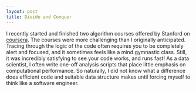 ```yaml
---
layout: post
title: Divide and Conquer
---
```


I recently started and finished two algorithm courses offered by Stanford on <a href="https://www.coursera.org/specializations/algorithms?">coursera</a>. The courses were more challenging than I originally anticipated. Tracing through the logic of the code often requires you to be completely alert and focused, and it sometimes feels like a mind gymnastic class. Still, it was incredibly satisfying to see your code works, and runs fast! As a data scientist, I often write one-off analysis scripts that place little emphasis on computational performance. So naturally, I did not know what a difference does efficient code and suitable data structure makes until forcing myself to think like a software engineer.   

